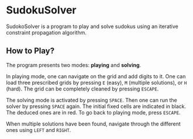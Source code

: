 # SudokuSolver

SudokoSolver is a program to play and solve sudokus using an iterative constraint propagation algorithm.

## How to Play?

The program presents two modes: **playing** and **solving**. 

In playing mode, one can navigate on the grid and add digits to it. One can load three prescribed grids by pressing `E` (easy), `M` (multiple solutions), or `H` (hard). The grid can be completely cleaned by pressing `ESCAPE`. 

The solving mode is activated by pressing `SPACE`. Then one can run the solver by pressing `SPACE` again. The initial fixed cells are indicated in black. The deduced ones are in red. To go back to playing mode, press `ESCAPE`.

When multiple solutions have been found, navigate through the different ones using `LEFT` and `RIGHT`.
